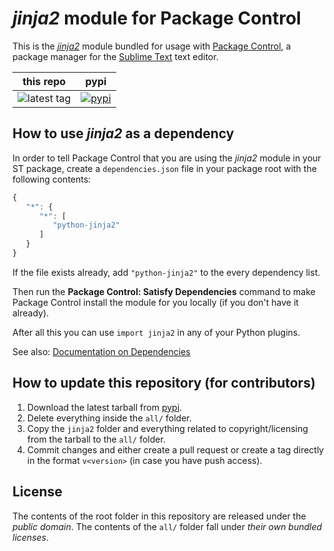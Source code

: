 # *jinja2* module for Package Control

This is the *[jinja2][]* module
bundled for usage with [Package Control][],
a package manager
for the [Sublime Text][] text editor.


this repo | pypi
---- | ----
![latest tag](https://img.shields.io/github/tag/packagecontrol/jinja2.svg) | [![pypi](https://img.shields.io/pypi/v/jinja2.svg)][pypi]


## How to use *jinja2* as a dependency

In order to tell Package Control
that you are using the *jinja2* module
in your ST package,
create a `dependencies.json` file
in your package root
with the following contents:

```js
{
   "*": {
      "*": [
         "python-jinja2"
      ]
   }
}
```

If the file exists already,
add `"python-jinja2"` to the every dependency list.

Then run the **Package Control: Satisfy Dependencies** command
to make Package Control
install the module for you locally
(if you don't have it already).

After all this
you can use `import jinja2`
in any of your Python plugins.

See also:
[Documentation on Dependencies](https://packagecontrol.io/docs/dependencies)


## How to update this repository (for contributors)

1. Download the latest tarball
   from [pypi][].
2. Delete everything inside the `all/` folder.
3. Copy the `jinja2` folder
   and everything related to copyright/licensing
   from the tarball
   to the `all/` folder.
4. Commit changes
   and either create a pull request
   or create a tag directly
   in the format `v<version>`
   (in case you have push access).


## License

The contents of the root folder
in this repository
are released
under the *public domain*.
The contents of the `all/` folder
fall under *their own bundled licenses*.


[jinja2]: http://jinja.pocoo.org/
[Package Control]: https://packagecontrol.io/
[Sublime Text]: https://sublimetext.com/
[pypi]: https://pypi.python.org/pypi/jinja2
